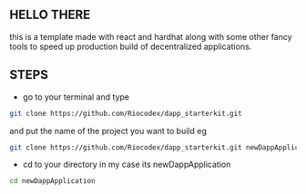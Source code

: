 ## HELLO THERE
this is a template made with react and hardhat along with some other fancy tools to speed up production build of decentralized applications.

## STEPS
- go to your terminal and type 
```bash
git clone https://github.com/Riocodex/dapp_starterkit.git
```
 and put the name of the project you want to build eg 

 ```bash
git clone https://github.com/Riocodex/dapp_starterkit.git newDappApplication
```

- cd to your directory in my case its newDappApplication
```bash
cd newDappApplication
```
